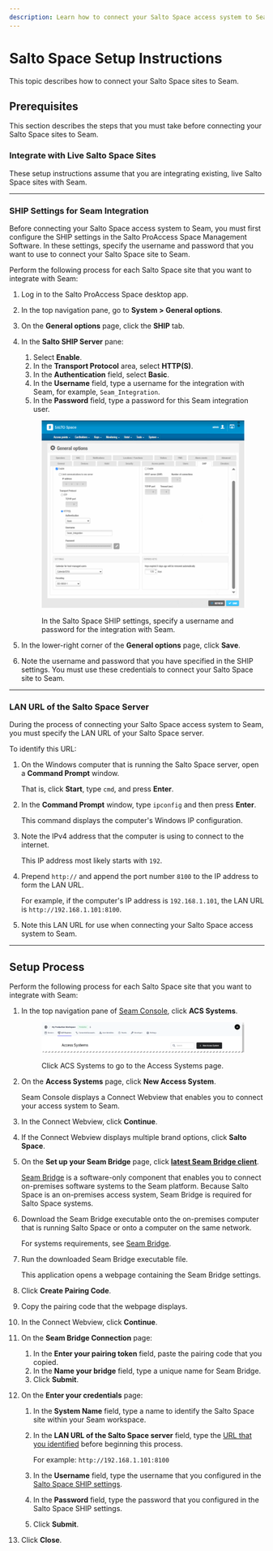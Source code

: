 ```yaml
---
description: Learn how to connect your Salto Space access system to Seam.
---
```


# Salto Space Setup Instructions

This topic describes how to connect your Salto Space sites to Seam.

## Prerequisites

This section describes the steps that you must take before connecting your Salto Space sites to Seam.

### Integrate with Live Salto Space Sites

These setup instructions assume that you are integrating existing, live Salto Space sites with Seam.

***

### SHIP Settings for Seam Integration

Before connecting your Salto Space access system to Seam, you must first configure the SHIP settings in the Salto ProAccess Space Management Software. In these settings, specify the username and password that you want to use to connect your Salto Space site to Seam.

Perform the following process for each Salto Space site that you want to integrate with Seam:

1. Log in to the Salto ProAccess Space desktop app.
2. In the top navigation pane, go to **System > General options**.
3. On the **General options** page, click the **SHIP** tab.
4.  In the **Salto SHIP Server** pane:

    1. Select **Enable**.
    2. In the **Transport Protocol** area, select **HTTP(S)**.
    3. In the **Authentication** field, select **Basic**.
    4. In the **Username** field, type a username for the integration with Seam, for example, `Seam_Integration`.
    5. In the **Password** field, type a password for this Seam integration user.

    <figure><img src="../../.gitbook/assets/salto-space-ship-settings.png" alt="In the Salto Space SHIP settings, specify a username and password for the integration with Seam."><figcaption><p>In the Salto Space SHIP settings, specify a username and password for the integration with Seam.</p></figcaption></figure>
5. In the lower-right corner of the **General options** page, click **Save**.
6. Note the username and password that you have specified in the SHIP settings. You must use these credentials to connect your Salto Space site to Seam.

***

### LAN URL of the Salto Space Server

During the process of connecting your Salto Space access system to Seam, you must specify the LAN URL of your Salto Space server.

To identify this URL:

1.  On the Windows computer that is running the Salto Space server, open a **Command Prompt** window.

    That is, click **Start**, type `cmd`, and press **Enter**.
2.  In the **Command Prompt** window, type `ipconfig` and then press **Enter**.

    This command displays the computer's Windows IP configuration.
3.  Note the IPv4 address that the computer is using to connect to the internet.

    This IP address most likely starts with `192`.
4.  Prepend `http://` and append the port number `8100` to the IP address to form the LAN URL.

    For example, if the computer's IP address is `192.168.1.101`, the LAN URL is `http://192.168.1.101:8100`.
5. Note this LAN URL for use when connecting your Salto Space access system to Seam.

***

## Setup Process

Perform the following process for each Salto Space site that you want to integrate with Seam:

1.  In the top navigation pane of [Seam Console](https://console.seam.co/), click **ACS Systems**.

    <figure><img src="../../.gitbook/assets/access-systems-tab-production-workspace.png" alt="Click ACS Systems to go to the Access Systems page."><figcaption><p>Click ACS Systems to go to the Access Systems page.</p></figcaption></figure>
2.  On the **Access Systems** page, click **New Access System**.

    Seam Console displays a Connect Webview that enables you to connect your access system to Seam.
3. In the Connect Webview, click **Continue**.
4. If the Connect Webview displays multiple brand options, click **Salto Space**.
5.  On the **Set up your Seam Bridge** page, click [**latest Seam Bridge client**](https://github.com/seamapi/seam-bridge/releases/latest).

    [Seam Bridge](../../capability-guides/seam-bridge.md) is a software-only component that enables you to connect on-premises software systems to the Seam platform. Because Salto Space is an on-premises access system, Seam Bridge is required for Salto Space systems.
6.  Download the Seam Bridge executable onto the on-premises computer that is running Salto Space or onto a computer on the same network.

    For systems requirements, see [Seam Bridge](../../capability-guides/seam-bridge.md).
7.  Run the downloaded Seam Bridge executable file.

    This application opens a webpage containing the Seam Bridge settings.
8. Click **Create Pairing Code**.
9. Copy the pairing code that the webpage displays.
10. In the Connect Webview, click **Continue**.
11. On the **Seam Bridge Connection** page:
    1. In the **Enter your pairing token** field, paste the pairing code that you copied.
    2. In the **Name your bridge** field, type a unique name for Seam Bridge.
    3. Click **Submit**.
12. On the **Enter your credentials** page:
    1. In the **System Name** field, type a name to identify the Salto Space site within your Seam workspace.
    2.  In the **LAN URL of the Salto Space server** field, type the [URL that you identified](salto-space-setup-instructions.md#lan-url-of-the-salto-space-server) before beginning this process.

        For example: `http://192.168.1.101:8100`
    3. In the **Username** field, type the username that you configured in the [Salto Space SHIP settings](salto-space-setup-instructions.md#prerequisites).
    4. In the **Password** field, type the password that you configured in the Salto Space SHIP settings.
    5. Click **Submit**.
13. Click **Close**.
